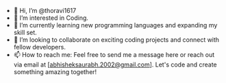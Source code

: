 - 👋 Hi, I’m @thoravi1617
- 👀 I’m interested in Coding.
- 🌱 I’m currently learning new programming languages and expanding my skill set.
- 💞️ I’m looking to collaborate on exciting coding projects and connect with fellow developers.
- 📫 How to reach me:  Feel free to send me a message here or reach out via email at [abhisheksaurabh.2002@gmail.com]. Let's code and create something amazing together!

<!---
thoravi1617/thoravi1617 is a ✨ special ✨ repository because its `README.md` (this file) appears on your GitHub profile.
You can click the Preview link to take a look at your changes.
--->
